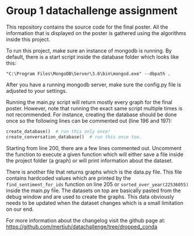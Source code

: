 # Group 1 datachallenge assignment

This repository contains the source code for the final poster. All the information that is displayed on the poster is gathered using the algorithms inside this project.

To run this project, make sure an instance of mongodb is running. By default, there is a start script inside the database folder which looks like this:
```
"C:\Program Files\MongoDB\Server\3.6\bin\mongod.exe" --dbpath .
```

After you have a running mongodb server, make sure the config.py file is adjusted to your settings.

Running the main.py script will return mostly every graph for the final poster. However, note that running the exact same script multiple times is not recommended.
For instance, creating the database should be done once so the following lines can be commented out (line 196 and 197):

```python
create_database()  # run this only once!
create_conversation_database()  # run this once too.
```

Starting from line 200, there are a few lines commented out. Uncomment the function to execute a given function which will either save a file inside the project folder (a graph) or will print information about the dataset.


There is another file that returns graphs which is the data.py file. This file contains hardcoded values which are printed by the ```find_sentiment_for_ids``` function on line 205 or ```sorted_over_year(22536055)``` inside the main.py file. The datasets on top are basically pasted from the debug window and are used to create the graphs. This data obviously needs to be updated when the dataset changes which is a small limitation on our end.


For more information about the changelog visit the github page at:
https://github.com/mertjuh/datachallenge/tree/dropped_conda